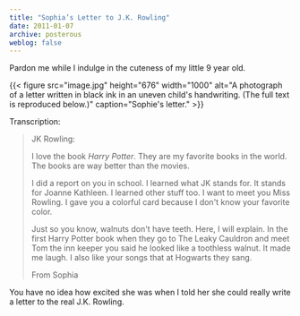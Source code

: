 ```yaml
---
title: "Sophia’s Letter to J.K. Rowling"
date: 2011-01-07
archive: posterous
weblog: false
---
```


Pardon me while I indulge in the cuteness of my little 9 year old. 

{{< figure 
	src="image.jpg" 
	height="676" 
	width="1000" 
	alt="A photograph of a letter written in black ink in an uneven child's handwriting. (The full text is reproduced below.)" 
	caption="Sophie's letter." >}}

Transcription:

>JK Rowling:
>
>I love the book *Harry Potter*. They are my favorite books in the world. The books are way better than the movies.
>
>I did a report on you in school. I learned what JK stands for. It stands for Joanne Kathleen. I learned other stuff too. I want to meet you Miss Rowling. I gave you a colorful card because I don't know your favorite color.
>
>Just so you know, walnuts don't have teeth. Here, I will explain. In the first Harry Potter book when they go to The Leaky Cauldron and meet Tom the inn keeper you said he looked like a toothless walnut. It made me laugh. I also like your songs that at Hogwarts they sang.
>
>From Sophia

You have no idea how excited she was when I told her she could really write a letter to the real J.K. Rowling. 
